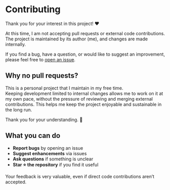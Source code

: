 # Contributing

Thank you for your interest in this project! ❤️

At this time, I am not accepting pull requests or external code contributions.  
The project is maintained by its author (me), and changes are made internally.

If you find a bug, have a question, or would like to suggest an improvement, please feel free to [open an issue](../../issues).


## Why no pull requests?

This is a personal project that I maintain in my free time.  
Keeping development limited to internal changes allows me to work on it at my own pace, without the pressure of reviewing and merging external contributions. This helps me keep the project enjoyable and sustainable in the long run.

Thank you for your understanding. 🙏

## What you can do

- **Report bugs** by opening an issue  
- **Suggest enhancements** via issues  
- **Ask questions** if something is unclear  
- **Star ⭐ the repository** if you find it useful  

Your feedback is very valuable, even if direct code contributions aren’t accepted.
